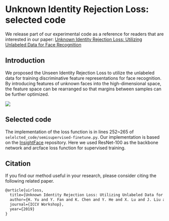 # Unknown Identity Rejection Loss: selected code

We release part of our experimental code as a reference for readers that are interested in our paper: [Unknown Identity Rejection Loss: Utilizing Unlabeled Data for Face Recognition](https://arxiv.org/abs/1910.10896)

## Introduction

We proposed the Unseen Identity Rejection Loss to utilize the unlabeled data for training discriminative feature representations for face recognition. By introducing features of unknown faces into the high-dimensional space, the feature space can be rearranged so that margins between samples can be further optimized. 

![](.images/picture.png)

## Selected code

The implementation of the loss function is in lines 252~265 of ```selelcted_code/semisupervised-finetune.py```. Our implementation is based on the [InsightFace](https://github.com/deepinsight/insightface) repository. Here we used ResNet-100 as the backbone network and arcface loss function for supervised training. 

## Citation

If you find our method useful in your research, please consider citing the following related paper.

```latex
@article{uirloss,
  title={Unknown Identity Rejection Loss: Utilizing Unlabeled Data for Face Recognition},
  author={H. Yu and Y. Fan and K. Chen and Y. He and X. Lu and J. Liu and D. Xie},
  journal={ICCV Workshop},
  year={2019}
}
```
